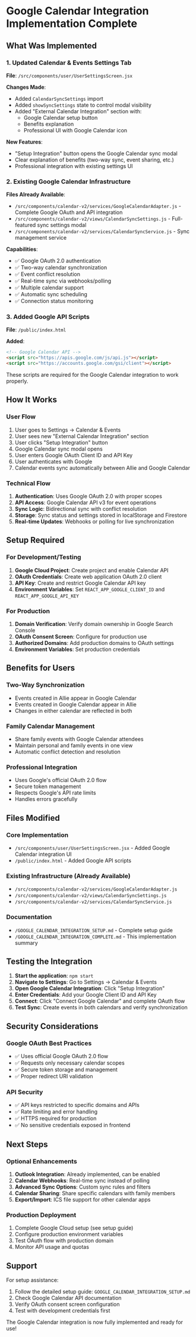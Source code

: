 # Google Calendar Integration Implementation Complete

## What Was Implemented

### 1. Updated Calendar & Events Settings Tab
**File**: `/src/components/user/UserSettingsScreen.jsx`

**Changes Made**:
- Added `CalendarSyncSettings` import
- Added `showSyncSettings` state to control modal visibility
- Added "External Calendar Integration" section with:
  - Google Calendar setup button
  - Benefits explanation
  - Professional UI with Google Calendar icon

**New Features**:
- "Setup Integration" button opens the Google Calendar sync modal
- Clear explanation of benefits (two-way sync, event sharing, etc.)
- Professional integration with existing settings UI

### 2. Existing Google Calendar Infrastructure
**Files Already Available**:
- `/src/components/calendar-v2/services/GoogleCalendarAdapter.js` - Complete Google OAuth and API integration
- `/src/components/calendar-v2/views/CalendarSyncSettings.js` - Full-featured sync settings modal
- `/src/components/calendar-v2/services/CalendarSyncService.js` - Sync management service

**Capabilities**:
- ✅ Google OAuth 2.0 authentication
- ✅ Two-way calendar synchronization
- ✅ Event conflict resolution
- ✅ Real-time sync via webhooks/polling
- ✅ Multiple calendar support
- ✅ Automatic sync scheduling
- ✅ Connection status monitoring

### 3. Added Google API Scripts
**File**: `/public/index.html`

**Added**:
```html
<!-- Google Calendar API -->
<script src="https://apis.google.com/js/api.js"></script>
<script src="https://accounts.google.com/gsi/client"></script>
```

These scripts are required for the Google Calendar integration to work properly.

## How It Works

### User Flow
1. User goes to Settings → Calendar & Events
2. User sees new "External Calendar Integration" section
3. User clicks "Setup Integration" button
4. Google Calendar sync modal opens
5. User enters Google OAuth Client ID and API Key
6. User authenticates with Google
7. Calendar events sync automatically between Allie and Google Calendar

### Technical Flow
1. **Authentication**: Uses Google OAuth 2.0 with proper scopes
2. **API Access**: Google Calendar API v3 for event operations
3. **Sync Logic**: Bidirectional sync with conflict resolution
4. **Storage**: Sync status and settings stored in localStorage and Firestore
5. **Real-time Updates**: Webhooks or polling for live synchronization

## Setup Required

### For Development/Testing
1. **Google Cloud Project**: Create project and enable Calendar API
2. **OAuth Credentials**: Create web application OAuth 2.0 client
3. **API Key**: Create and restrict Google Calendar API key
4. **Environment Variables**: Set `REACT_APP_GOOGLE_CLIENT_ID` and `REACT_APP_GOOGLE_API_KEY`

### For Production
1. **Domain Verification**: Verify domain ownership in Google Search Console
2. **OAuth Consent Screen**: Configure for production use
3. **Authorized Domains**: Add production domains to OAuth settings
4. **Environment Variables**: Set production credentials

## Benefits for Users

### Two-Way Synchronization
- Events created in Allie appear in Google Calendar
- Events created in Google Calendar appear in Allie
- Changes in either calendar are reflected in both

### Family Calendar Management
- Share family events with Google Calendar attendees
- Maintain personal and family events in one view
- Automatic conflict detection and resolution

### Professional Integration
- Uses Google's official OAuth 2.0 flow
- Secure token management
- Respects Google's API rate limits
- Handles errors gracefully

## Files Modified

### Core Implementation
- `/src/components/user/UserSettingsScreen.jsx` - Added Google Calendar integration UI
- `/public/index.html` - Added Google API scripts

### Existing Infrastructure (Already Available)
- `/src/components/calendar-v2/services/GoogleCalendarAdapter.js`
- `/src/components/calendar-v2/views/CalendarSyncSettings.js`
- `/src/components/calendar-v2/services/CalendarSyncService.js`

### Documentation
- `/GOOGLE_CALENDAR_INTEGRATION_SETUP.md` - Complete setup guide
- `/GOOGLE_CALENDAR_INTEGRATION_COMPLETE.md` - This implementation summary

## Testing the Integration

1. **Start the application**: `npm start`
2. **Navigate to Settings**: Go to Settings → Calendar & Events
3. **Open Google Calendar Integration**: Click "Setup Integration"
4. **Enter Credentials**: Add your Google Client ID and API Key
5. **Connect**: Click "Connect Google Calendar" and complete OAuth flow
6. **Test Sync**: Create events in both calendars and verify synchronization

## Security Considerations

### Google OAuth Best Practices
- ✅ Uses official Google OAuth 2.0 flow
- ✅ Requests only necessary calendar scopes
- ✅ Secure token storage and management
- ✅ Proper redirect URI validation

### API Security
- ✅ API keys restricted to specific domains and APIs
- ✅ Rate limiting and error handling
- ✅ HTTPS required for production
- ✅ No sensitive credentials exposed in frontend

## Next Steps

### Optional Enhancements
1. **Outlook Integration**: Already implemented, can be enabled
2. **Calendar Webhooks**: Real-time sync instead of polling
3. **Advanced Sync Options**: Custom sync rules and filters
4. **Calendar Sharing**: Share specific calendars with family members
5. **Export/Import**: ICS file support for other calendar apps

### Production Deployment
1. Complete Google Cloud setup (see setup guide)
2. Configure production environment variables
3. Test OAuth flow with production domain
4. Monitor API usage and quotas

## Support

For setup assistance:
1. Follow the detailed setup guide: `GOOGLE_CALENDAR_INTEGRATION_SETUP.md`
2. Check Google Calendar API documentation
3. Verify OAuth consent screen configuration
4. Test with development credentials first

The Google Calendar integration is now fully implemented and ready for use!